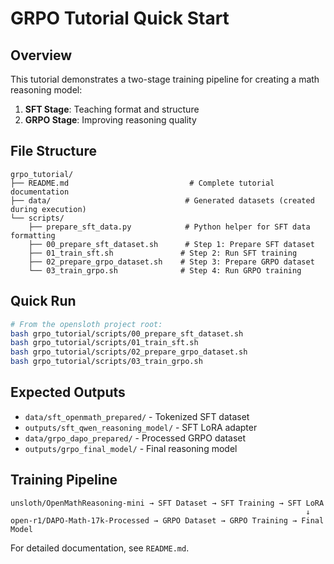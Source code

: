 # GRPO Tutorial Quick Start

## Overview

This tutorial demonstrates a two-stage training pipeline for creating a math reasoning model:

1. **SFT Stage**: Teaching format and structure
2. **GRPO Stage**: Improving reasoning quality

## File Structure

```
grpo_tutorial/
├── README.md                           # Complete tutorial documentation
├── data/                              # Generated datasets (created during execution)
└── scripts/
    ├── prepare_sft_data.py            # Python helper for SFT data formatting
    ├── 00_prepare_sft_dataset.sh      # Step 1: Prepare SFT dataset
    ├── 01_train_sft.sh               # Step 2: Run SFT training
    ├── 02_prepare_grpo_dataset.sh    # Step 3: Prepare GRPO dataset
    └── 03_train_grpo.sh              # Step 4: Run GRPO training
```

## Quick Run

```bash
# From the opensloth project root:
bash grpo_tutorial/scripts/00_prepare_sft_dataset.sh
bash grpo_tutorial/scripts/01_train_sft.sh
bash grpo_tutorial/scripts/02_prepare_grpo_dataset.sh
bash grpo_tutorial/scripts/03_train_grpo.sh
```

## Expected Outputs

- `data/sft_openmath_prepared/` - Tokenized SFT dataset
- `outputs/sft_qwen_reasoning_model/` - SFT LoRA adapter
- `data/grpo_dapo_prepared/` - Processed GRPO dataset  
- `outputs/grpo_final_model/` - Final reasoning model

## Training Pipeline

```
unsloth/OpenMathReasoning-mini → SFT Dataset → SFT Training → SFT LoRA
                                                                  ↓
open-r1/DAPO-Math-17k-Processed → GRPO Dataset → GRPO Training → Final Model
```

For detailed documentation, see `README.md`.
